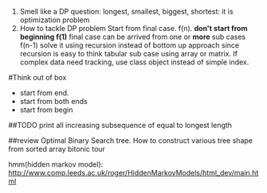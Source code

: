 1. Smell like a DP question: longest, smallest, biggest, shortest: it is optimization problem
2. How to tackle DP problem
Start from final case. f(n). **don't start from beginning f(1)**
	final case can be arrived from one or **more** sub cases f(n-1)
	solve it using recursion instead of bottom up approach since recursion is easy to think
	tabular sub case using array or matrix.
	If complex data need tracking, use class object instead of simple index.

#Think out of box
+ start from end.
+ start from both ends
+ start from begin

	
##TODO
print all increasing subsequence of equal to longest length 

##review
Optimal Binary Search tree. How to construct various tree shape from sorted array
bitonic tour

hmm(hidden markov model): http://www.comp.leeds.ac.uk/roger/HiddenMarkovModels/html_dev/main.html

